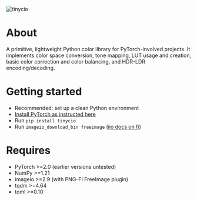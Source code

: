 ![tinycio](./doc/images/tinycio_sm.png)

# About

A primitive, lightweight Python color library for PyTorch-involved projects. It implements color space conversion, tone mapping, LUT usage and creation, basic color correction and color balancing, and HDR-LDR encoding/decoding. 

# Getting started

* Recommended: set up a clean Python environment
* [Install PyTorch  as instructed here](https://pytorch.org/get-started/locally/)
* Run  `pip install tinycio`
* Run  `imageio_download_bin freeimage` ([iio docs on fi](https://imageio.readthedocs.io/en/stable/_autosummary/imageio.plugins.freeimage.html#module-imageio.plugins.freeimage))

# Requires

- PyTorch >=2.0 (earlier versions untested)
- NumPy >=1.21
- imageio >=2.9 (with PNG-FI FreeImage plugin)
- tqdm >=4.64
- toml >=0.10